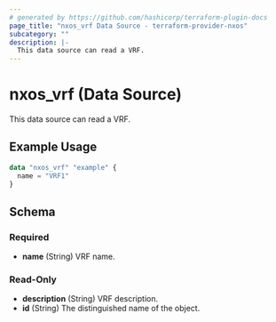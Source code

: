 ```yaml
---
# generated by https://github.com/hashicorp/terraform-plugin-docs
page_title: "nxos_vrf Data Source - terraform-provider-nxos"
subcategory: ""
description: |-
  This data source can read a VRF.
---
```


# nxos_vrf (Data Source)

This data source can read a VRF.

## Example Usage

```terraform
data "nxos_vrf" "example" {
  name = "VRF1"
}
```

<!-- schema generated by tfplugindocs -->
## Schema

### Required

- **name** (String) VRF name.

### Read-Only

- **description** (String) VRF description.
- **id** (String) The distinguished name of the object.


